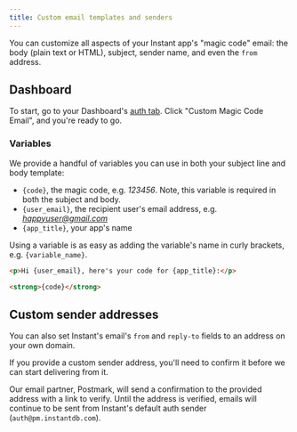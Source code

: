 ```yaml
---
title: Custom email templates and senders
---
```


You can customize all aspects of your Instant app's "magic code" email: the body (plain text or HTML), subject, sender name, and even the `from` address.

## Dashboard

To start, go to your Dashboard's [auth tab](https://instantdb.com/dash?s=main&t=auth). Click "Custom Magic Code Email", and you're ready to go.

### Variables

We provide a handful of variables you can use in both your subject line and body template:

- `{code}`, the magic code, e.g. _123456_. Note, this variable is required in both the subject and body.
- `{user_email}`, the recipient user's email address, e.g. *happyuser@gmail.com*
- `{app_title}`, your app's name

Using a variable is as easy as adding the variable's name in curly brackets, e.g. `{variable_name}`.

```html
<p>Hi {user_email}, here's your code for {app_title}:</p>

<strong>{code}</strong>
```

## Custom sender addresses

You can also set Instant's email's `from` and `reply-to` fields to an address on your own domain.

If you provide a custom sender address, you'll need to confirm it before we can start delivering from it.

Our email partner, Postmark, will send a confirmation to the provided address with a link to verify. Until the address is verified, emails will continue to be sent from Instant's default auth sender (`auth@pm.instantdb.com`).
